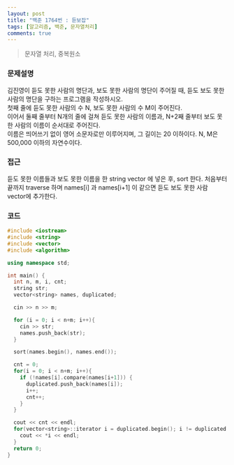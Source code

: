 ```yaml
---
layout: post
title: "백준 1764번 : 듣보잡"
tags: [알고리즘, 백준, 문자열처리]
comments: true
---
```


> 문자열 처리, 중복원소  

### 문제설명  
김진영이 듣도 못한 사람의 명단과, 보도 못한 사람의 명단이 주어질 때, 듣도 보도 못한 사람의 명단을 구하는 프로그램을 작성하시오.  
첫째 줄에 듣도 못한 사람의 수 N, 보도 못한 사람의 수 M이 주어진다.  
이어서 둘째 줄부터 N개의 줄에 걸쳐 듣도 못한 사람의 이름과, N+2째 줄부터 보도 못한 사람의 이름이 순서대로 주어진다.  
이름은 띄어쓰기 없이 영어 소문자로만 이루어지며, 그 길이는 20 이하이다. N, M은 500,000 이하의 자연수이다.  

### 접근  
듣도 못한 이름들과 보도 못한 이름을 한 string vector 에 넣은 후, sort 한다. 처음부터 끝까지 traverse 하며 names[i] 과 names[i+1] 이 같으면 듣도 보도 못한 사람 vector에 추가한다.  

### 코드  
~~~c++
#include <iostream>
#include <string>
#include <vector>
#include <algorithm>

using namespace std;

int main() {
  int n, m, i, cnt;
  string str;
  vector<string> names, duplicated;

  cin >> n >> m;

  for (i = 0; i < n+m; i++){
    cin >> str;
    names.push_back(str);
  }

  sort(names.begin(), names.end());

  cnt = 0;
  for(i = 0; i < n+m; i++){
    if (!names[i].compare(names[i+1])) {
      duplicated.push_back(names[i]);
      i++;
      cnt++;
    }
  }

  cout << cnt << endl;
  for(vector<string>::iterator i = duplicated.begin(); i != duplicated.end(); i++){
    cout << *i << endl;
  }
  return 0;
}
~~~